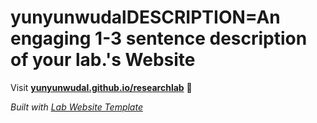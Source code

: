 
# yunyunwudalDESCRIPTION=An engaging 1-3 sentence description of your lab.'s Website

Visit **[yunyunwudal.github.io/researchlab](https://yunyunwudal.github.io/researchlab)** 🚀

_Built with [Lab Website Template](https://greene-lab.gitbook.io/lab-website-template-docs)_
